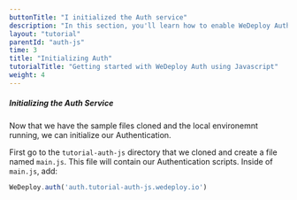 ```yaml
---
buttonTitle: "I initialized the Auth service"
description: "In this section, you'll learn how to enable WeDeploy Auth on your application."
layout: "tutorial"
parentId: "auth-js"
time: 3
title: "Initializing Auth"
tutorialTitle: "Getting started with WeDeploy Auth using Javascript"
weight: 4
---
```


##### Initializing the Auth Service

Now that we have the sample files cloned and the local environemnt running, we can initialize our Authentication. 

First go to the `tutorial-auth-js` directory that we cloned and create a file named `main.js`. This file will contain our Authentication scripts. Inside of `main.js`, add: 

```javascript
WeDeploy.auth('auth.tutorial-auth-js.wedeploy.io')
```



